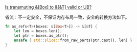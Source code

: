 [Is transmuting &[Box<T>] to &[&T] valid or UB?](https://users.rust-lang.org/t/is-transmuting-box-t-to-t-valid-or-ub/110897)

省流：不一定安全，不保证内存布局一致，安全的转换方法如下。

```rust
fn as_refs<T>(boxes: &[Box<T>]) -> &[&T] {
    let len = boxes.len();
    let ptr = boxes.as_ptr();
    unsafe { std::slice::from_raw_parts(ptr.cast(), len) }
}
```